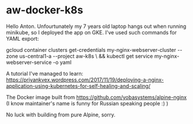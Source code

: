 # aw-docker-k8s

Hello Anton. Unfourtunately my 7 years old laptop hangs out when running minikube, so I deployed the app on GKE. I've used such commands for YAML export:

gcloud container clusters get-credentials my-nginx-webserver-cluster --zone us-central1-a --project aw-k8s \ 
&& kubectl get service my-nginx-webserver-service -o yaml

A tutorial I've managed to learn:
https://priyankvex.wordpress.com/2017/11/19/deploying-a-nginx-application-using-kubernetes-for-self-healing-and-scaling/

The Docker image built from https://github.com/yobasystems/alpine-nginx (I know maintainer's name is funny for Russian speaking people :) )

No luck with building from pure Alpine, sorry.
